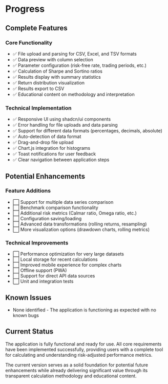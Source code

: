 # Progress

## Complete Features

### Core Functionality
- ✅ File upload and parsing for CSV, Excel, and TSV formats
- ✅ Data preview with column selection
- ✅ Parameter configuration (risk-free rate, trading periods, etc.)
- ✅ Calculation of Sharpe and Sortino ratios
- ✅ Results display with summary statistics
- ✅ Return distribution visualization
- ✅ Results export to CSV
- ✅ Educational content on methodology and interpretation

### Technical Implementation
- ✅ Responsive UI using shadcn/ui components
- ✅ Error handling for file uploads and data parsing
- ✅ Support for different data formats (percentages, decimals, absolute)
- ✅ Auto-detection of data format
- ✅ Drag-and-drop file upload
- ✅ Chart.js integration for histograms
- ✅ Toast notifications for user feedback
- ✅ Clear navigation between application steps

## Potential Enhancements

### Feature Additions
- ⬜ Support for multiple data series comparison
- ⬜ Benchmark comparison functionality
- ⬜ Additional risk metrics (Calmar ratio, Omega ratio, etc.)
- ⬜ Configuration saving/loading
- ⬜ Advanced data transformations (rolling returns, resampling)
- ⬜ More visualization options (drawdown charts, rolling metrics)

### Technical Improvements
- ⬜ Performance optimization for very large datasets
- ⬜ Local storage for recent calculations
- ⬜ Improved mobile experience for complex charts
- ⬜ Offline support (PWA)
- ⬜ Support for direct API data sources
- ⬜ Unit and integration tests

## Known Issues
- None identified - The application is functioning as expected with no known bugs

## Current Status
The application is fully functional and ready for use. All core requirements have been implemented successfully, providing users with a complete tool for calculating and understanding risk-adjusted performance metrics.

The current version serves as a solid foundation for potential future enhancements while already delivering significant value through its transparent calculation methodology and educational content. 